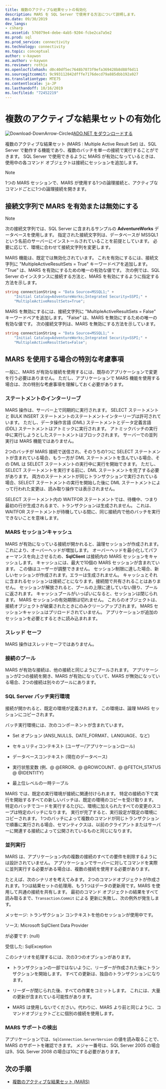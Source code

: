 ```yaml
---
title: 複数のアクティブな結果セットの有効化
description: MARS を SQL Server で使用する方法について説明します。
ms.date: 09/30/2019
dev_langs:
- csharp
ms.assetid: 576079e4-debe-4ab5-9204-fcbe2ca7a5e2
ms.prod: sql
ms.prod_service: connectivity
ms.technology: connectivity
ms.topic: conceptual
author: v-kaywon
ms.author: v-kaywon
ms.reviewer: rothja
ms.openlocfilehash: d0c40df5ec7648b7073f9efa369428b8d88f6d11
ms.sourcegitcommit: 9c993112842dfffe7176decd79a885dbb192a927
ms.translationtype: MTE75
ms.contentlocale: ja-JP
ms.lasthandoff: 10/16/2019
ms.locfileid: "72452219"
---
```

# <a name="enabling-multiple-active-result-sets"></a>複数のアクティブな結果セットの有効化

![Download-DownArrow-Circled](../../../ssdt/media/download.png)[ADO.NET をダウンロードする](../../sql-connection-libraries.md#anchor-20-drivers-relational-access)

複数のアクティブな結果セット (MARS : Multiple Active Result Set) は、SQL Server で動作する機能であり、複数のバッチを単一の接続で実行することができます。 SQL Server で使用できるように MARS が有効になっているときは、使用中の各コマンド オブジェクトは接続にセッションを追加します。  
  
> [!NOTE]
>  1つの MARS セッションで、MARS が使用する1つの論理接続と、アクティブなコマンドごとに1つの論理接続を開きます。  
  
## <a name="enabling-and-disabling-mars-in-the-connection-string"></a>接続文字列で MARS を有効または無効にする  
  
> [!NOTE]
>  次の接続文字列では、SQL Server に含まれるサンプルの **AdventureWorks** データベースを使用します。 指定された接続文字列は、データベースが MSSQL1 という名前のサーバーにインストールされていることを前提としています。 必要に応じて、環境に合わせて接続文字列を変更します。  
  
MARS 機能は、既定では無効化されています。 これを有効にするには、接続文字列に "MultipleActiveResultSets = True" キーワードペアを追加します。 "True" は、MARS を有効にするための唯一の有効な値です。 次の例では、SQL Server のインスタンスに接続する方法と、MARS を有効にするように指定する方法を示します。 
  
```csharp  
string connectionString = "Data Source=MSSQL1;" +   
    "Initial Catalog=AdventureWorks;Integrated Security=SSPI;" +  
    "MultipleActiveResultSets=True";  
```  
  
MARS を無効にするには、接続文字列に "MultipleActiveResultSets = False" キーワードペアを追加します。 "False" は、MARS を無効にするための唯一の有効な値です。 次の接続文字列は、MARS を無効にする方法を示しています。  
  
```csharp  
string connectionString = "Data Source=MSSQL1;" +   
    "Initial Catalog=AdventureWorks;Integrated Security=SSPI;" +  
    "MultipleActiveResultSets=False";  
```  
  
## <a name="special-considerations-when-using-mars"></a>MARS を使用する場合の特別な考慮事項  
一般に、MARS が有効な接続を使用するには、既存のアプリケーションで変更を行う必要はありません。 ただし、アプリケーションで MARS 機能を使用する場合は、次の特別な考慮事項を理解しておく必要があります。  
  
### <a name="statement-interleaving"></a>ステートメントのインターリーブ  
MARS 操作は、サーバー上で同期的に実行されます。 SELECT ステートメントと BULK INSERT ステートメントのステートメントインターリーブは許可されています。 ただし、データ操作言語 (DML) ステートメントとデータ定義言語 (DDL) ステートメントはアトミックに実行されます。 アトミックバッチの実行中に実行しようとしたステートメントはブロックされます。 サーバーでの並列実行は MARS 機能ではありません。  
  
2つのバッチが MARS 接続で送信され、そのうちの1つに SELECT ステートメントが含まれている場合、もう一方が DML ステートメントを含んでいる場合、その DML は SELECT ステートメントの実行中に実行を開始できます。 ただし、SELECT ステートメントを実行する前に、DML ステートメントを完了する必要があります。 両方のステートメントが同じトランザクションで実行されている場合、SELECT ステートメントの実行を開始した後に DML ステートメントによって行われた変更は、読み取り操作では表示されません。  
  
SELECT ステートメント内の WAITFOR ステートメントでは、待機中、つまり最初の行が生成されるまで、トランザクションは生成されません。 これは、WAITFOR ステートメントが待機している間に、同じ接続内で他のバッチを実行できないことを意味します。  
  
### <a name="mars-session-cache"></a>MARS セッションキャッシュ  
MARS が有効になっている接続が開かれると、論理セッションが作成されます。これにより、オーバーヘッドが増加します。 オーバーヘッドを最小化してパフォーマンスを向上させるため、**SqlClient** は接続内の MARS セッションをキャッシュします。 キャッシュには、最大で10個の MARS セッションが含まれています。 この値はユーザーが調整できません。 セッション制限に達した場合、新しいセッションが作成されます。エラーは生成されません。 キャッシュとそれに含まれるセッションは接続ごとになります。接続間で共有されることはありません。 セッションが解放されると、プールの上限に達していない限り、プールに返されます。 キャッシュプールがいっぱいになると、セッションは閉じられます。 MARS セッションの有効期限は切れません。 これらのオブジェクトは、接続オブジェクトが破棄されたときにのみクリーンアップされます。 MARS セッションキャッシュはプリロードされていません。 アプリケーションが追加のセッションを必要とするときに読み込まれます。  
  
### <a name="thread-safety"></a>スレッド セーフ  
MARS 操作はスレッドセーフではありません。  
  
### <a name="connection-pooling"></a>接続のプール  
MARS が有効な接続は、他の接続と同じようにプールされます。 アプリケーションが2つの接続を開き、MARS が有効になっていて、MARS が無効になっている場合、2つの接続は別々のプールにあります。
  
### <a name="sql-server-batch-execution-environment"></a>SQL Server バッチ実行環境  
接続が開かれると、既定の環境が定義されます。 この環境は、論理 MARS セッションにコピーされます。  
  
バッチ実行環境には、次のコンポーネントが含まれています。  
  
- Set オプション (ANSI_NULLS、DATE_FORMAT、LANGUAGE、など)  
  
- セキュリティコンテキスト (ユーザー/アプリケーションロール)  
  
- データベースコンテキスト (現在のデータベース)  
  
- 実行状態変数 (例、@ @ERROR、@ @ROWCOUNT、@ @FETCH_STATUS @ @IDENTITY)  
  
- 最上位レベルの一時テーブル  
  
MARS では、既定の実行環境が接続に関連付けられます。 特定の接続の下で実行を開始するすべての新しいバッチは、既定の環境のコピーを受け取ります。 特定のバッチでコードを実行するたびに、環境に加えられたすべての変更のスコープは特定のバッチになります。 実行が完了すると、実行設定が既定の環境にコピーされます。 1つのバッチによって複数のコマンドが同じトランザクションで順番に実行される場合、セマンティクスは、以前のクライアントまたはサーバーに関連する接続によって公開されているものと同じになります。  
  
### <a name="parallel-execution"></a>並列実行  
MARS は、アプリケーション内の複数の接続のすべての要件を削除するようには設計されていません。 アプリケーションでサーバーに対してコマンドを実際に並列実行する必要がある場合は、複数の接続を使用する必要があります。  
  
たとえば、次のシナリオを考えてみます。 2つのコマンドオブジェクトが作成されます。1つは結果セットの処理用、もう1つはデータの更新用です。MARS を使用して共通の接続を共有します。 最初のコマンド オブジェクトの結果をすべて読み取るまで、`Transaction`.`Commit` による 更新に失敗し、次の例外が発生します。  
  
メッセージ: トランザクション コンテキストを他のセッションが使用中です。  
  
ソース: Microsoft SqlClient Data Provider  
  
が必要です: (null)  
  
受信した: SqlException  
  
このシナリオを処理するには、次の3つのオプションがあります。  
  
- トランザクションの一部ではないように、リーダーが作成された後にトランザクションを開始します。 すべての更新は、独自のトランザクションになります。  
  
- リーダーが閉じられた後、すべての作業をコミットします。 これには、大量の更新が含まれている可能性があります。  
  
- MARS は使用しないでください。代わりに、MARS より前と同じように、コマンドオブジェクトごとに個別の接続を使用します。  
  
### <a name="detecting-mars-support"></a>MARS サポートの検出  
アプリケーションでは、`SqlConnection.ServerVersion` の値を読み取ることで、MARS のサポートを確認できます。 メジャー番号は、SQL Server 2005 の場合は9、SQL Server 2008 の場合は10にする必要があります。  
  
## <a name="next-steps"></a>次の手順
- [複数のアクティブな結果セット (MARS)](multiple-active-result-sets-mars.md)
